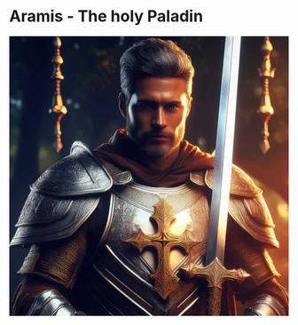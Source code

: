 # Aramis - The holy Paladin

![Aramis - The holy Paladin.[medium]](/static/images/characters/azure-cloud-castle/aramis-the-holy-paladin.md.jpg)

